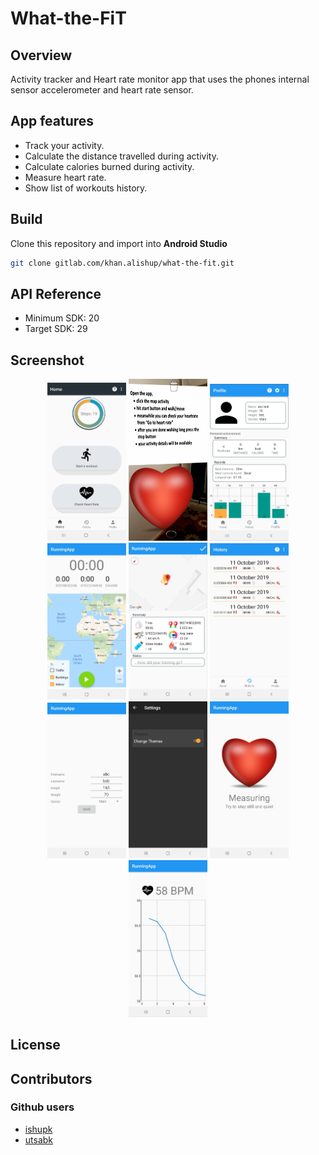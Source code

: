 # What-the-FiT

## Overview
Activity tracker and Heart rate monitor app that uses the phones internal sensor accelerometer and heart rate sensor.


## App features
* Track your activity.
* Calculate the distance travelled during activity.
* Calculate calories burned during activity.
* Measure heart rate.
* Show list of workouts history.


## Build 
Clone this repository and import into **Android Studio**
```bash
git clone gitlab.com/khan.alishup/what-the-fit.git
```
## API Reference
* Minimum SDK: 20
* Target SDK: 29

## Screenshot 
<div align="center">
   <img src="app/src/main/res/raw/home.jpeg" width="25%" alt="Home page"/>
   <img src="app/src/main/res/raw/help_ar.jpg" width="25%" alt="Help page" />
   <img src="app/src/main/res/raw/profile.jpg" width="25%" alt="Profile page" />
   <img src="app/src/main/res/raw/map_ra.jpg" width="25%" alt="Start activity" />
   <img src="app/src/main/res/raw/workout_details.jpg" width="25%" alt="Workout details" />
   <img src="app/src/main/res/raw/history.jpg" width="25%" alt="History page" />
   <img src="app/src/main/res/raw/change_profile.jpg" width="25%" alt="Change profile" />
   <img src="app/src/main/res/raw/change_theme.jpg" width="25%" alt="Change theme" />
   <img src="app/src/main/res/raw/measuring_hr.jpg" width="25%" alt="Measure Heart Rate" />
   <img src="app/src/main/res/raw/graph_hr.jpg" width="25%" alt="Graph view of heart rate" />
  </div>

## License


## Contributors
### Github users
* [ishupk](https://gitlab.com/khan.alishup)
* [utsabk](https://gitlab.com/utsabk)